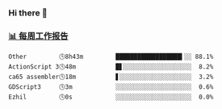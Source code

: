 ### Hi there 👋

<!-- waka-box start -->
### <a href="https://gist.github.com/b3f90cfdb958d2401b019f821c34c859" target="_blank">📊 每周工作报告</a>
```text
Other         🕓8h43m         ██████████████████▍░░ 88.1%
ActionScript 3🕓48m           █▋░░░░░░░░░░░░░░░░░░░  8.2%
ca65 assembler🕓18m           ▋░░░░░░░░░░░░░░░░░░░░  3.2%
GDScript3     🕓3m            ░░░░░░░░░░░░░░░░░░░░░  0.6%
Ezhil         🕓0s            ░░░░░░░░░░░░░░░░░░░░░  0.0%
```
<!-- waka-box end -->

<!--
**yiningv/yiningv** is a ✨ _special_ ✨ repository because its `README.md` (this file) appears on your GitHub profile.
Here are some ideas to get you started:
- 🔭 I’m currently working on ...
- 🌱 I’m currently learning ...
- 👯 I’m looking to collaborate on ...
- 🤔 I’m looking for help with ...
- 💬 Ask me about ...
- 📫 How to reach me: ...
- 😄 Pronouns: ...
- ⚡ Fun fact: ...
-->
